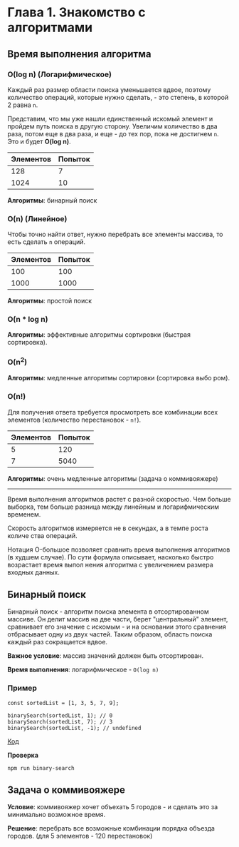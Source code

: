 # Глава 1. Знакомство с алгоритмами

## Время выполнения алгоритма

### O(log n) (Логарифмическое)

Каждый раз размер области поиска уменьшается вдвое, поэтому количество операций, которые нужно сделать, - это степень, в которой 2 равна `n`.

Представим, что мы уже нашли единственный искомый элемент и пройдем путь поиска в другую сторону. Увеличим количество в два раза, потом еще в два раза, и еще - до тех пор, пока не достигнем `n`. Это и будет **O(log n)**.

Элементов|Попыток
-|-
128|7
1024|10

**Алгоритмы**: бинарный поиск

### O(n) (Линейное)

Чтобы точно найти ответ, нужно перебрать все элементы массива, то есть сделать `n` операций.

Элементов|Попыток
-|-
100|100
1000|1000

**Алгоритмы**: простой поиск

### O(n * log n)

**Алгоритмы**: эффективные алгоритмы сортировки (быстрая сортировка).

### O(n<sup>2</sup>)

**Алгоритмы**: медленные алгоритмы сортировки (сортировка выбо­ ром).

### O(n!)

Для получения ответа требуется просмотреть все комбинации всех элементов (количество перестановок - `n!`).

Элементов|Попыток
-|-
5|120
7|5040

**Алгоритмы**: очень медленные алгоритмы (задача о коммивояжере)

***

Время выполнения алгоритмов растет с разной скоростью. Чем больше выборка, тем больше разница между линейным и логарифмическим временем.

Скорость алгоритмов измеряется не в секундах, а в темпе роста количе­ ства операций.

Нотация O-большое позволяет сравнить время выполнения алгоритмов (в худшем случае). По сути формула описывает, насколько быстро возрастает время выпол­ нения алгоритма с увеличением размера входных данных.


## Бинарный поиск

Бинарный поиск - алгоритм поиска элемента в отсортированном массиве. Он делит массив на две части, берет "центральный" элемент, сравнивает его значение с искомым - и на основании этого сравнения отбрасывает одну из двух частей. Таким образом, область поиска каждый раз сокращается вдвое.

**Важное условие**: массив значений должен быть отсортирован.

**Время выполнения**: логарифмическое - `O(log n)`

### Пример

```
const sortedList = [1, 3, 5, 7, 9];

binarySearch(sortedList, 1); // 0
binarySearch(sortedList, 7); // 3
binarySearch(sortedList, -1); // undefined
```

[Код](./index.js)

**Проверка**

```
npm run binary-search
```

## Задача о коммивояжере

**Условие**: коммивояжер хочет объехать 5 городов - и сделать это за минимально возможное время.

**Решение**: перебрать все возможные комбинации порядка объезда городов. (для 5 элементов - 120 перестановок)
